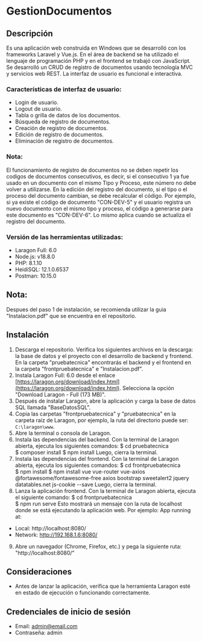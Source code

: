 # GestionDocumentos

## Descripción
Es una aplicación web construida en Windows que se desarrolló con los frameworks Laravel y Vue.js. En el área de backend se ha utilizado el lenguaje de programación PHP y en el frontend se trabajó con JavaScript. Se desarrolló un CRUD de registro de documentos usando tecnología MVC y servicios web REST. La interfaz de usuario es funcional e interactiva.

### Características de interfaz de usuario:
- Login de usuario.
- Logout de usuario.
- Tabla o grilla de datos de los documentos.
- Búsqueda de registro de documentos.
- Creación de registro de documentos.
- Edición de registro de documentos.
- Eliminación de registro de documentos.

### Nota:
El funcionamiento de registro de documentos no se deben repetir los codigos de documentos consecutivos, es decir, si el consecutivo 1 ya fue usado en un documento con el mismo Tipo y Proceso, este número no debe volver a utilizarse. En la edición del registro del documento, si el tipo o el proceso del documento cambian, se debe recalcular el código. Por ejemplo, si ya existe el código de documento "CON-DEV-5" y el usuario registra un nuevo documento con el mismo tipo y proceso, el código a generarse para este documento es "CON-DEV-6". Lo mismo aplica cuando se actualiza el registro del documento.

### Versión de las herramientas utilizadas:
- Laragon Full: 6.0
- Node.js: v18.8.0
- PHP: 8.1.10
- HeidiSQL: 12.1.0.6537
- Postman: 10.15.0


## Nota:
Despues del paso 1 de instalación, se recomienda utilizar la guia "Instalacion.pdf" que se encuentra en el repositorio.

## Instalación
1. Descarga el repositorio. Verifica los siguientes archivos en la descarga: la base de datos y el proyecto con el desarrollo de backend y frontend. En la carpeta "pruebatecnica" encontrarás el backend y el frontend en la carpeta "frontpruebatecnica" e "Instalacion.pdf".
2. Instala Laragon Full: 6.0 desde el enlace [https://laragon.org/download/index.html](https://laragon.org/download/index.html). Selecciona la opción "Download Laragon - Full (173 MB)".
3. Después de instalar Laragon, abre la aplicación y carga la base de datos SQL llamada "BaseDatosSQL".
4. Copia las carpetas "frontpruebatecnica" y "pruebatecnica" en la carpeta raíz de Laragon, por ejemplo, la ruta del directorio puede ser: `C:\laragon\www`.
5. Abre la terminal o consola de Laragon.
6. Instala las dependencias del backend. Con la terminal de Laragon abierta, ejecuta los siguientes comandos:
	$ cd pruebatecnica\
  	$ composer install
  	$ npm install
Luego, cierra la terminal.
7. Instala las dependencias del frontend. Con la terminal de Laragon abierta, ejecuta los siguientes comandos:
	$ cd frontpruebatecnica\
	$ npm install
	$ npm install vue vue-router vue-axios @fortawesome/fontawesome-free axios bootstrap sweetalert2 jquery datatables.net js-cookie --save
Luego, cierra la terminal.
8. Lanza la aplicación frontend. Con la terminal de Laragon abierta, ejecuta el siguiente comando:
	$ cd frontpruebatecnica\
	$ npm run serve
Esto mostrará un mensaje con la ruta de localhost donde se está ejecutando la aplicación web. Por ejemplo:
App running at:
- Local: http://localhost:8080/
- Network: http://192.168.1.6:8080/
9. Abre un navegador (Chrome, Firefox, etc.) y pega la siguiente ruta: "http://localhost:8080/"

## Consideraciones
- Antes de lanzar la aplicación, verifica que la herramienta Laragon esté en estado de ejecución o funcionando correctamente.


## Credenciales de inicio de sesión
- Email: admin@email.com
- Contraseña: admin
